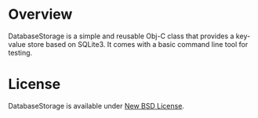 Overview
========

DatabaseStorage is a simple and reusable Obj-C class that provides a key-value store based on SQLite3. It comes with a basic command line tool for testing.

License
=======

DatabaseStorage is available under [New BSD License](LICENSE).
